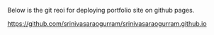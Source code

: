 Below is the git reoi for deploying portfolio site on github pages.

https://github.com/srinivasaraogurram/srinivasaraogurram.github.io